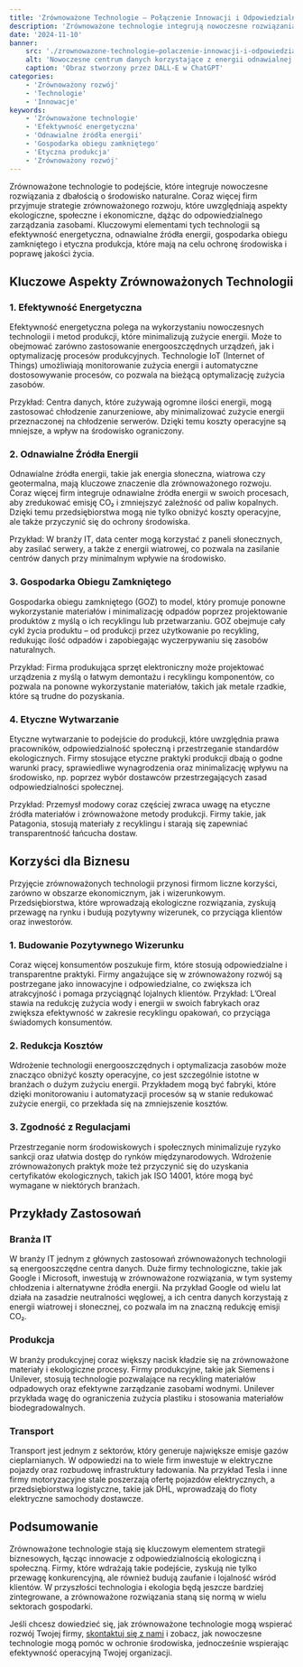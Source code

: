 ```yaml
---
title: 'Zrównoważone Technologie – Połączenie Innowacji i Odpowiedzialności'
description: 'Zrównoważone technologie integrują nowoczesne rozwiązania z dbałością o środowisko naturalne, łącząc innowacje z odpowiedzialnością ekologiczną i społeczną.'
date: '2024-11-10'
banner:
    src: './zrownowazone-technologie–polaczenie-innowacji-i-odpowiedzialnosci.webp'
    alt: 'Nowoczesne centrum danych korzystające z energii odnawialnej z widocznymi panelami solarnymi i turbinami wiatrowymi, symbolizujące połączenie technologii i ekologii.'
    caption: 'Obraz stworzony przez DALL-E w ChatGPT'
categories:
    - 'Zrównoważony rozwój'
    - 'Technologie'
    - 'Innowacje'
keywords:
    - 'Zrównoważone technologie'
    - 'Efektywność energetyczna'
    - 'Odnawialne źródła energii'
    - 'Gospodarka obiegu zamkniętego'
    - 'Etyczna produkcja'
    - 'Zrównoważony rozwój'
---
```


Zrównoważone technologie to podejście, które integruje nowoczesne rozwiązania z dbałością o środowisko naturalne. Coraz więcej firm przyjmuje strategie zrównoważonego rozwoju, które uwzględniają aspekty ekologiczne, społeczne i ekonomiczne, dążąc do odpowiedzialnego zarządzania zasobami. Kluczowymi elementami tych technologii są efektywność energetyczna, odnawialne źródła energii, gospodarka obiegu zamkniętego i etyczna produkcja, które mają na celu ochronę środowiska i poprawę jakości życia.

## Kluczowe Aspekty Zrównoważonych Technologii

### 1. Efektywność Energetyczna

Efektywność energetyczna polega na wykorzystaniu nowoczesnych technologii i metod produkcji, które minimalizują zużycie energii. Może to obejmować zarówno zastosowanie energooszczędnych urządzeń, jak i optymalizację procesów produkcyjnych. Technologie IoT (Internet of Things) umożliwiają monitorowanie zużycia energii i automatyczne dostosowywanie procesów, co pozwala na bieżącą optymalizację zużycia zasobów.

Przykład: Centra danych, które zużywają ogromne ilości energii, mogą zastosować chłodzenie zanurzeniowe, aby minimalizować zużycie energii przeznaczonej na chłodzenie serwerów. Dzięki temu koszty operacyjne są mniejsze, a wpływ na środowisko ograniczony.

### 2. Odnawialne Źródła Energii

Odnawialne źródła energii, takie jak energia słoneczna, wiatrowa czy geotermalna, mają kluczowe znaczenie dla zrównoważonego rozwoju. Coraz więcej firm integruje odnawialne źródła energii w swoich procesach, aby zredukować emisję CO₂ i zmniejszyć zależność od paliw kopalnych. Dzięki temu przedsiębiorstwa mogą nie tylko obniżyć koszty operacyjne, ale także przyczynić się do ochrony środowiska.

Przykład: W branży IT, data center mogą korzystać z paneli słonecznych, aby zasilać serwery, a także z energii wiatrowej, co pozwala na zasilanie centrów danych przy minimalnym wpływie na środowisko.

### 3. Gospodarka Obiegu Zamkniętego

Gospodarka obiegu zamkniętego (GOZ) to model, który promuje ponowne wykorzystanie materiałów i minimalizację odpadów poprzez projektowanie produktów z myślą o ich recyklingu lub przetwarzaniu. GOZ obejmuje cały cykl życia produktu – od produkcji przez użytkowanie po recykling, redukując ilość odpadów i zapobiegając wyczerpywaniu się zasobów naturalnych.

Przykład: Firma produkująca sprzęt elektroniczny może projektować urządzenia z myślą o łatwym demontażu i recyklingu komponentów, co pozwala na ponowne wykorzystanie materiałów, takich jak metale rzadkie, które są trudne do pozyskania.

### 4. Etyczne Wytwarzanie

Etyczne wytwarzanie to podejście do produkcji, które uwzględnia prawa pracowników, odpowiedzialność społeczną i przestrzeganie standardów ekologicznych. Firmy stosujące etyczne praktyki produkcji dbają o godne warunki pracy, sprawiedliwe wynagrodzenia oraz minimalizację wpływu na środowisko, np. poprzez wybór dostawców przestrzegających zasad odpowiedzialności społecznej.

Przykład: Przemysł modowy coraz częściej zwraca uwagę na etyczne źródła materiałów i zrównoważone metody produkcji. Firmy takie, jak Patagonia, stosują materiały z recyklingu i starają się zapewniać transparentność łańcucha dostaw.

## Korzyści dla Biznesu

Przyjęcie zrównoważonych technologii przynosi firmom liczne korzyści, zarówno w obszarze ekonomicznym, jak i wizerunkowym. Przedsiębiorstwa, które wprowadzają ekologiczne rozwiązania, zyskują przewagę na rynku i budują pozytywny wizerunek, co przyciąga klientów oraz inwestorów.

### 1. Budowanie Pozytywnego Wizerunku

Coraz więcej konsumentów poszukuje firm, które stosują odpowiedzialne i transparentne praktyki. Firmy angażujące się w zrównoważony rozwój są postrzegane jako innowacyjne i odpowiedzialne, co zwiększa ich atrakcyjność i pomaga przyciągnąć lojalnych klientów. Przykład: L’Oreal stawia na redukcję zużycia wody i energii w swoich fabrykach oraz zwiększa efektywność w zakresie recyklingu opakowań, co przyciąga świadomych konsumentów.

### 2. Redukcja Kosztów

Wdrożenie technologii energooszczędnych i optymalizacja zasobów może znacząco obniżyć koszty operacyjne, co jest szczególnie istotne w branżach o dużym zużyciu energii. Przykładem mogą być fabryki, które dzięki monitorowaniu i automatyzacji procesów są w stanie redukować zużycie energii, co przekłada się na zmniejszenie kosztów.

### 3. Zgodność z Regulacjami

Przestrzeganie norm środowiskowych i społecznych minimalizuje ryzyko sankcji oraz ułatwia dostęp do rynków międzynarodowych. Wdrożenie zrównoważonych praktyk może też przyczynić się do uzyskania certyfikatów ekologicznych, takich jak ISO 14001, które mogą być wymagane w niektórych branżach.

## Przykłady Zastosowań

### Branża IT

W branży IT jednym z głównych zastosowań zrównoważonych technologii są energooszczędne centra danych. Duże firmy technologiczne, takie jak Google i Microsoft, inwestują w zrównoważone rozwiązania, w tym systemy chłodzenia i alternatywne źródła energii. Na przykład Google od wielu lat działa na zasadzie neutralności węglowej, a ich centra danych korzystają z energii wiatrowej i słonecznej, co pozwala im na znaczną redukcję emisji CO₂.
### Produkcja

W branży produkcyjnej coraz większy nacisk kładzie się na zrównoważone materiały i ekologiczne procesy. Firmy produkcyjne, takie jak Siemens i Unilever, stosują technologie pozwalające na recykling materiałów odpadowych oraz efektywne zarządzanie zasobami wodnymi. Unilever przykłada wagę do ograniczenia zużycia plastiku i stosowania materiałów biodegradowalnych.

### Transport

Transport jest jednym z sektorów, który generuje największe emisje gazów cieplarnianych. W odpowiedzi na to wiele firm inwestuje w elektryczne pojazdy oraz rozbudowę infrastruktury ładowania. Na przykład Tesla i inne firmy motoryzacyjne stale poszerzają ofertę pojazdów elektrycznych, a przedsiębiorstwa logistyczne, takie jak DHL, wprowadzają do floty elektryczne samochody dostawcze.

## Podsumowanie

Zrównoważone technologie stają się kluczowym elementem strategii biznesowych, łącząc innowacje z odpowiedzialnością ekologiczną i społeczną. Firmy, które wdrażają takie podejście, zyskują nie tylko przewagę konkurencyjną, ale również budują zaufanie i lojalność wśród klientów. W przyszłości technologia i ekologia będą jeszcze bardziej zintegrowane, a zrównoważone rozwiązania staną się normą w wielu sektorach gospodarki.

Jeśli chcesz dowiedzieć się, jak zrównoważone technologie mogą wspierać rozwój Twojej firmy, [skontaktuj się z nami](/kontakt) i zobacz, jak nowoczesne technologie mogą pomóc w ochronie środowiska, jednocześnie wspierając efektywność operacyjną Twojej organizacji.

